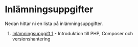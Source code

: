 # Inlämningsuppgifter
Nedan hittar ni en lista på inlämningsuppgifter.

1. [Inlämningsuppgift 1](1/assignment.md) - Introduktion till PHP, Composer och versionshantering
<!---
2. [Inlämningsuppgift 2](2/assignment.md) - Introduktion till Lumen, API, REST
3. [Inlämningsuppgift 3](3/assignment.md) - Introduktion till Laravel
4. [Inlämningsuppgift 4](4/assignment.md) - Webbapplikation med ramverk, Continuous Integration och Delivery
-->